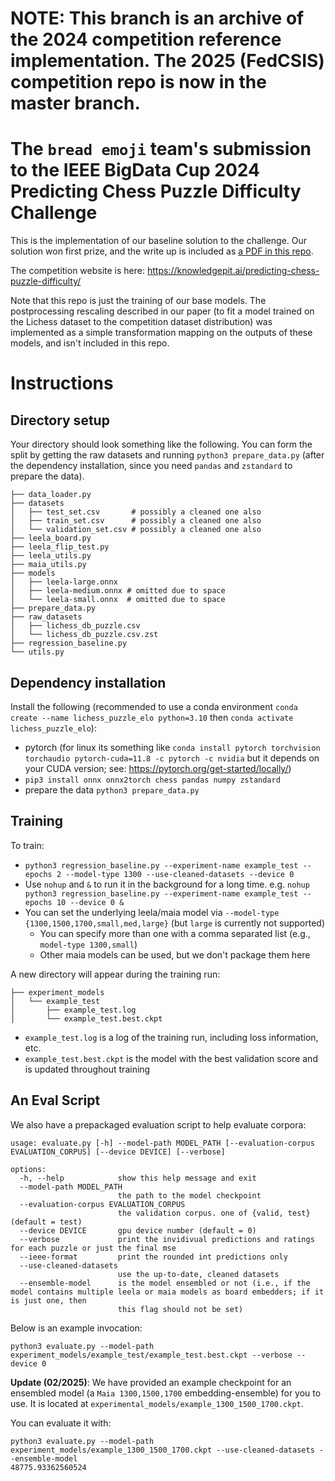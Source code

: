 # **NOTE**: This branch is an archive of the 2024 competition reference implementation. The 2025 (FedCSIS) competition repo is now in the master branch.

# The `bread emoji` team's submission to the IEEE BigData Cup 2024 Predicting Chess Puzzle Difficulty Challenge

This is the implementation of our baseline solution to the challenge. Our solution won first prize, and the write up is included as [a PDF in this repo](https://github.com/mcognetta/ieee-chess/blob/master/ieee_bread_emoji_chess_paper.pdf).

The competition website is here: https://knowledgepit.ai/predicting-chess-puzzle-difficulty/

Note that this repo is just the training of our base models. The postprocessing rescaling described in our paper (to fit a model trained on the Lichess dataset to the competition dataset distribution) was implemented as a simple transformation mapping on the outputs of these models, and isn't included in this repo.

# Instructions

## Directory setup
Your directory should look something like the following. You can form the split by getting the raw datasets and running `python3 prepare_data.py` (after the dependency installation, since you need `pandas` and `zstandard` to prepare the data).
```
├── data_loader.py
├── datasets
│   ├── test_set.csv       # possibly a cleaned one also
│   ├── train_set.csv      # possibly a cleaned one also
│   └── validation_set.csv # possibly a cleaned one also
├── leela_board.py
├── leela_flip_test.py
├── leela_utils.py
├── maia_utils.py
├── models
│   ├── leela-large.onnx
│   ├── leela-medium.onnx # omitted due to space
│   └── leela-small.onnx  # omitted due to space
├── prepare_data.py
├── raw_datasets
│   ├── lichess_db_puzzle.csv
│   └── lichess_db_puzzle.csv.zst
├── regression_baseline.py
└── utils.py
```

## Dependency installation 

Install the following (recommended to use a conda environment `conda create --name lichess_puzzle_elo python=3.10` then `conda activate lichess_puzzle_elo`):
- pytorch (for linux its something like `conda install pytorch torchvision torchaudio pytorch-cuda=11.8 -c pytorch -c nvidia` but it depends on your CUDA version; see: https://pytorch.org/get-started/locally/)
- `pip3 install onnx onnx2torch chess pandas numpy zstandard`
- prepare the data `python3 prepare_data.py`

## Training

To train:
- `python3 regression_baseline.py --experiment-name example_test --epochs 2 --model-type 1300 --use-cleaned-datasets --device 0`
- Use `nohup` and `&` to run it in the background for a long time. e.g. `nohup python3 regression_baseline.py --experiment-name example_test --epochs 10 --device 0 &`
- You can set the underlying leela/maia model via `--model-type {1300,1500,1700,small,med,large}` (but `large` is currently not supported)
  - You can specify more than one with a comma separated list (e.g., `model-type 1300,small`)
  - Other maia models can be used, but we don't package them here

A new directory will appear during the training run:
```
├── experiment_models
│   └── example_test
│       ├── example_test.log
│       └── example_test.best.ckpt
```

- `example_test.log` is a log of the training run, including loss information, etc.
- `example_test.best.ckpt` is the model with the best validation score and is updated throughout training

## An Eval Script

We also have a prepackaged evaluation script to help evaluate corpora:
```
usage: evaluate.py [-h] --model-path MODEL_PATH [--evaluation-corpus EVALUATION_CORPUS] [--device DEVICE] [--verbose]

options:
  -h, --help            show this help message and exit
  --model-path MODEL_PATH
                        the path to the model checkpoint
  --evaluation-corpus EVALUATION_CORPUS
                        the validation corpus. one of {valid, test} (default = test)
  --device DEVICE       gpu device number (default = 0)
  --verbose             print the invidivual predictions and ratings for each puzzle or just the final mse
  --ieee-format         print the rounded int predictions only
  --use-cleaned-datasets
                        use the up-to-date, cleaned datasets
  --ensemble-model      is the model ensembled or not (i.e., if the model contains multiple leela or maia models as board embedders; if it is just one, then
                        this flag should not be set)
  ```

Below is an example invocation:
```
python3 evaluate.py --model-path experiment_models/example_test/example_test.best.ckpt --verbose --device 0
```

**Update (02/2025)**: We have provided an example checkpoint for an ensembled model (a `Maia 1300,1500,1700` embedding-ensemble) for you to use. It is located at `experimental_models/example_1300_1500_1700.ckpt`.

You can evaluate it with:

```
python3 evaluate.py --model-path experiment_models/example_1300_1500_1700.ckpt --use-cleaned-datasets --ensemble-model
48775.93362560524
```
